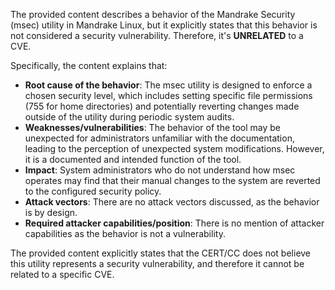 The provided content describes a behavior of the Mandrake Security (msec) utility in Mandrake Linux, but it explicitly states that this behavior is not considered a security vulnerability. Therefore, it's **UNRELATED** to a CVE.

Specifically, the content explains that:

*   **Root cause of the behavior**: The msec utility is designed to enforce a chosen security level, which includes setting specific file permissions (755 for home directories) and potentially reverting changes made outside of the utility during periodic system audits.
*   **Weaknesses/vulnerabilities**: The behavior of the tool may be unexpected for administrators unfamiliar with the documentation, leading to the perception of unexpected system modifications. However, it is a documented and intended function of the tool.
*   **Impact**: System administrators who do not understand how msec operates may find that their manual changes to the system are reverted to the configured security policy.
*   **Attack vectors**: There are no attack vectors discussed, as the behavior is by design.
*   **Required attacker capabilities/position**: There is no mention of attacker capabilities as the behavior is not a vulnerability.

The provided content explicitly states that the CERT/CC does not believe this utility represents a security vulnerability, and therefore it cannot be related to a specific CVE.